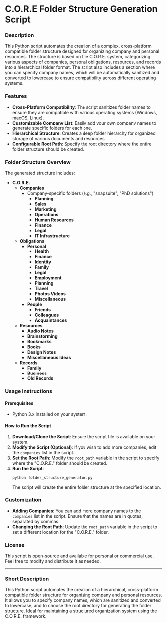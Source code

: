 
# C.O.R.E Folder Structure Generation Script

### Description
This Python script automates the creation of a complex, cross-platform compatible folder structure designed for organizing company and personal resources. The structure is based on the C.O.R.E. system, categorizing various aspects of companies, personal obligations, resources, and records into a hierarchical folder format. The script also includes a section where you can specify company names, which will be automatically sanitized and converted to lowercase to ensure compatibility across different operating systems.

### Features
- **Cross-Platform Compatibility**: The script sanitizes folder names to ensure they are compatible with various operating systems (Windows, macOS, Linux).
- **Customizable Company List**: Easily add your own company names to generate specific folders for each one.
- **Hierarchical Structure**: Creates a deep folder hierarchy for organized storage of various documents and resources.
- **Configurable Root Path**: Specify the root directory where the entire folder structure should be created.

### Folder Structure Overview

The generated structure includes:

- **C.O.R.E.**
  - **Companies**
    - Company-specific folders (e.g., "snapsuite", "PhD solutions")
      - **Planning**
      - **Sales**
      - **Marketing**
      - **Operations**
      - **Human Resources**
      - **Finance**
      - **Legal**
      - **IT Infrastructure**
  - **Obligations**
    - **Personal**
      - **Health**
      - **Finance**
      - **Identity**
      - **Family**
      - **Legal**
      - **Employment**
      - **Planning**
      - **Travel**
      - **Photos Videos**
      - **Miscellaneous**
    - **People**
      - **Friends**
      - **Colleagues**
      - **Acquaintances**
  - **Resources**
    - **Audio Notes**
    - **Brainstorming**
    - **Bookmarks**
    - **Books**
    - **Design Notes**
    - **Miscellaneous Ideas**
  - **Records**
    - **Family**
    - **Business**
    - **Old Records**

### Usage Instructions

#### Prerequisites
- Python 3.x installed on your system.

#### How to Run the Script
1. **Download/Clone the Script**: Ensure the script file is available on your system.
2. **Modify the Script (Optional)**: If you wish to add more companies, edit the `companies` list in the script.
3. **Set the Root Path**: Modify the `root_path` variable in the script to specify where the "C.O.R.E." folder should be created.
4. **Run the Script**:
   ```bash
   python folder_structure_generator.py
   ```
   The script will create the entire folder structure at the specified location.

### Customization

- **Adding Companies**: You can add more company names to the `companies` list in the script. Ensure that the names are in quotes, separated by commas.
- **Changing the Root Path**: Update the `root_path` variable in the script to set a different location for the "C.O.R.E." folder.

### License

This script is open-source and available for personal or commercial use. Feel free to modify and distribute it as needed.

---

### Short Description

This Python script automates the creation of a hierarchical, cross-platform compatible folder structure for organizing company and personal resources. It allows you to specify company names, which are sanitized and converted to lowercase, and to choose the root directory for generating the folder structure. Ideal for maintaining a structured organization system using the C.O.R.E. framework.
